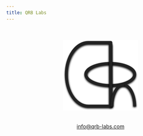 ```yaml
---
title: QRB Labs
---
```


<center>
<br/><br/>

<img src="QRB_logo.png" alt="QRB Labs">
<br/><br/>


 info@qrb-labs.com
</center>
